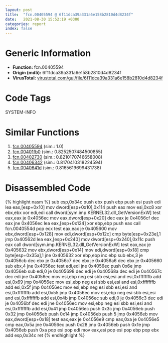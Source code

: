 ```yaml
---
layout: post
title:  "fcn.00405594 @ 6f11dca39a331a6e158b2810d4d8234f"
date:   2021-08-30 15:52:19 +0300
categories: report
index: false
---
```


# Generic Information
- **Function:** fcn.00405594
- **Origin (md5):** 6f11dca39a331a6e158b2810d4d8234f
- **VirusTotal:** [virustotal.com/gui/file/6f11dca39a331a6e158b2810d4d8234f][virustotal_ref]

# Code Tags
<span class="tag" id="SYSTEM-INFO">SYSTEM-INFO</span>


# Similar Functions

1. [fcn.00405594][similar_1_ref] (sim.: 1.0)
2. [fcn.00401fb0][similar_2_ref] (sim.: 0.8252507484500855)
3. [fcn.00402730][similar_3_ref] (sim.: 0.8210170746658008)
4. [fcn.00406342][similar_4_ref] (sim.: 0.8170410318224594)
5. [fcn.0040641d][similar_5_ref] (sim.: 0.8165619699431738)


# Disassembled Code

{% highlight nasm %}
sub esp,0x34c
push ebx
push ebp
push esi
push edi
lea eax,[esp+0x10]
mov dword[esp+0x10],0x114
push eax
mov esi,0xc8
xor ebx,ebx
xor edi,edi
call dword[sym.imp.KERNEL32.dll_GetVersionExW]
test eax,eax
je 0x4056ec
mov eax,dword[esp+0x20]
dec eax
je 0x4056cf
dec eax
jne 0x4056ec
lea eax,[esp+0x124]
xor ebp,ebp
push eax
call fcn.0040554d
pop ecx
test eax,eax
je 0x405600
mov ebx,dword[esp+0x128]
mov edi,dword[esp+0x12c]
cmp byte[esp+0x23e],1
jmp 0x40562d
lea eax,[esp+0x240]
mov dword[esp+0x240],0x11c
push eax
call dword[sym.imp.KERNEL32.dll_GetVersionExW]
test eax,eax
je 0x405632
mov ebx,dword[esp+0x14]
mov edi,dword[esp+0x18]
cmp byte[esp+0x35a],1
jne 0x405632
xor ebp,ebp
inc ebp
sub ebx,3
je 0x4056cb
dec ebx
je 0x4056c7
dec ebx
je 0x4056a6
dec ebx
je 0x405660
sub ebx,4
jne 0x4056ec
test edi,edi
jne 0x4056ec
push 0x6e
jmp 0x4056eb
sub edi,0
je 0x405698
dec edi
je 0x40568a
dec edi
je 0x40567c
dec edi
jne 0x4056ec
mov esi,ebp
neg esi
sbb esi,esi
and esi,0xfffffffb
add esi,0x69
jmp 0x4056ec
mov esi,ebp
neg esi
sbb esi,esi
and esi,0xfffffffb
add esi,0x5f
jmp 0x4056ec
mov esi,ebp
neg esi
sbb esi,esi
and esi,0xfffffffb
add esi,0x55
jmp 0x4056ec
mov esi,ebp
neg esi
sbb esi,esi
and esi,0xfffffffb
add esi,0x4b
jmp 0x4056ec
sub edi,0
je 0x4056c3
dec edi
je 0x4056bf
dec edi
jne 0x4056ec
mov esi,ebp
neg esi
sbb esi,esi
and esi,0xfffffffb
add esi,0x41
jmp 0x4056ec
push 0x3c
jmp 0x4056eb
push 0x32
jmp 0x4056eb
push 0x14
jmp 0x4056eb
push 5
jmp 0x4056eb
mov eax,dword[esp+0x18]
test eax,eax
je 0x4056e9
cmp eax,0xa
je 0x4056e5
cmp eax,0x5a
jne 0x4056ec
push 0x28
jmp 0x4056eb
push 0x1e
jmp 0x4056eb
push 0xa
pop esi
pop edi
mov eax,esi
pop esi
pop ebp
pop ebx
add esp,0x34c
ret 
{% endhighlight %}


[similar_1_ref]: /report/fcn.00405594@fbf34fa6d7da2b8e1de5133a8ca34847
[similar_2_ref]: /report/fcn.00401fb0@fac4f0be03ac37bd8be7ef737cdcee10
[similar_3_ref]: /report/fcn.00402730@fac4f0be03ac37bd8be7ef737cdcee10
[similar_4_ref]: /report/fcn.00406342@a008314dc7bf2e8068b597e7b8432f37
[similar_5_ref]: /report/fcn.0040641d@470263fe7e7cc115b95cd041d643e3b5
[virustotal_ref]: https://www.virustotal.com/gui/file/6f11dca39a331a6e158b2810d4d8234f